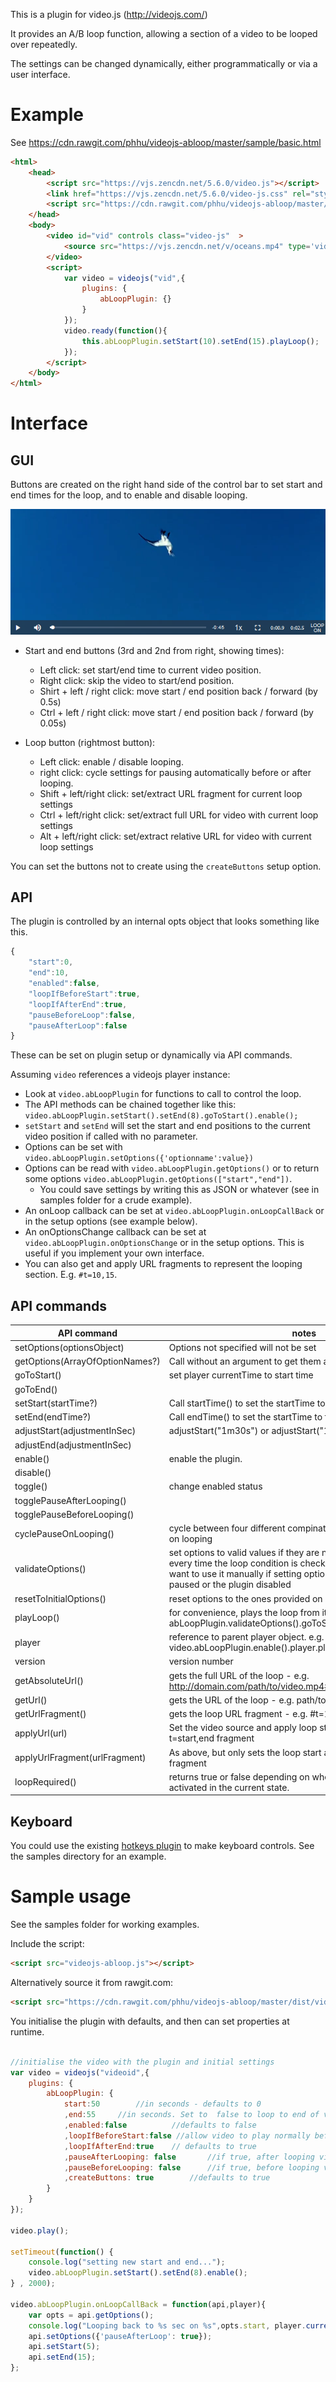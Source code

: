 This is a plugin for video.js (http://videojs.com/)

It provides an A/B loop function, allowing a section of a video to be looped over repeatedly.

The settings can be changed dynamically, either programmatically or via a user interface.

Example
=======

See https://cdn.rawgit.com/phhu/videojs-abloop/master/sample/basic.html

```html
<html>
	<head>
		<script src="https://vjs.zencdn.net/5.6.0/video.js"></script>
		<link href="https://vjs.zencdn.net/5.6.0/video-js.css" rel="stylesheet" /> 
		<script src="https://cdn.rawgit.com/phhu/videojs-abloop/master/dist/videojs-abloop.min.js"></script>		
	</head>
	<body>
		<video id="vid" controls class="video-js"  >
			<source src="https://vjs.zencdn.net/v/oceans.mp4" type='video/mp4'>
		</video>	
		<script>	
			var video = videojs("vid",{
				plugins: {
					abLoopPlugin: {}
				}
			});
			video.ready(function(){
				this.abLoopPlugin.setStart(10).setEnd(15).playLoop();
			});
		</script>
	</body>
</html>
```

Interface
=========

GUI
---

Buttons are created on the right hand side of the control bar to set start and end times for the loop, and to enable and disable looping.

![GUI screeshot](/images/interfaceScreenshot.png "GUI screeshot")

* Start and end buttons (3rd and 2nd from right, showing times):
    * Left click: set start/end time to current video position. 
    * Right click: skip the video to start/end position. 
    * Shirt + left / right click: move start / end position back / forward (by 0.5s)
    * Ctrl  + left / right click: move start / end position back / forward (by 0.05s)

* Loop button (rightmost button):
    * Left click: enable / disable looping. 
    * right click: cycle settings for pausing automatically before or after looping.  
    * Shift + left/right click: set/extract URL fragment for current loop settings
    * Ctrl + left/right click: set/extract full URL for video with current loop settings
    * Alt + left/right click: set/extract relative URL for video with current loop settings

You can set the buttons not to create using the ```createButtons``` setup option.

API
---

The plugin is controlled by an internal opts object that looks something like this.

```javascript
{
	"start":0,
	"end":10,
	"enabled":false,
	"loopIfBeforeStart":true,
	"loopIfAfterEnd":true,
	"pauseBeforeLoop":false,
	"pauseAfterLoop":false
}
```

These can be set on plugin setup or dynamically via API commands.

Assuming ```video``` references a videojs player instance:
* Look at ```video.abLoopPlugin``` for functions to call to control the loop.
* The API methods can be chained together like this: ```video.abLoopPlugin.setStart().setEnd(8).goToStart().enable();```
* ```setStart``` and ```setEnd``` will set the start and end positions to the current video position if called with no parameter.
* Options can be set  with ```video.abLoopPlugin.setOptions({'optionname':value})``` 
* Options can be read with ```video.abLoopPlugin.getOptions()``` or to return some options ```video.abLoopPlugin.getOptions(["start","end"])```.
  * You could save settings by writing this as JSON or whatever (see in samples folder for a crude example).
* An onLoop callback can be set at ```video.abLoopPlugin.onLoopCallBack``` or in the setup options (see example below).
* An onOptionsChange callback can be set at ```video.abLoopPlugin.onOptionsChange``` or in the setup options. This is useful if you implement your own interface.
* You can also get and apply URL fragments to represent the looping section. E.g. ```#t=10,15```. 

API commands
------------

| API command |  notes | example |
|-------------|---------|-------|
|setOptions(optionsObject)     | Options not specified will not be set  | setOptions({"start":40,"end":45"}) |
|getOptions(ArrayOfOptionNames?)| Call without an argument to get them all.| getOptions(["start","end"])|
|goToStart()                   | set player currentTime to start time |
|goToEnd()                     ||
|setStart(startTime?)	       | Call startTime() to set the startTime to the player's currentTime | startTime() startTime(30) startTime("0:34:23") |  
|setEnd(endTime?)|   Call endTime() to set the startTime to the player's currentTime
|adjustStart(adjustmentInSec) | adjustStart("1m30s") or adjustStart("1:20:30") also work | adjustStart(-5)
|adjustEnd(adjustmentInSec)| 
|enable()|  enable the plugin.
|disable()| 
|toggle()| change enabled status
|togglePauseAfterLooping()| ||
|togglePauseBeforeLooping()| ||
|cyclePauseOnLooping()| cycle between four different compinations of settings for pausing on looping
|validateOptions()| set options to valid values if they are not already. This is called every time the loop condition is checked anyway, but you might want to use it manually if setting options while the player is paused or the plugin disabled
|resetToInitialOptions() | reset options to the ones provided on setup
|playLoop()|  for convenience, plays the loop from its start. Equivalent to abLoopPlugin.validateOptions().goToStart().enable().player.play()
|player| reference to parent player object. e.g. video.abLoopPlugin.enable().player.play()
|version| version number
|getAbsoluteUrl()| gets the full URL of the loop - e.g. http://domain.com/path/to/video.mp4#t=12,13
|getUrl()| gets the URL of the loop - e.g. path/to/video.mp4#t=12,13
|getUrlFragment() | gets the loop URL fragment - e.g. #t=12,13
|applyUrl(url)  | Set the video source and apply loop start and end as per the t=start,end fragment | applyUrl('http://path/to/video.mp4#t=12,13')|
|applyUrlFragment(urlFragment)  | As above, but only sets the loop start and end from the URL hash fragment | applyUrlFragment('#t=12,13')  applyUrlFragment('http://path/ignored.mp4#t=12,13')
|loopRequired()|  returns true or false depending on whether the loop would be activated in the current state. |

Keyboard
--------

You could use the existing [hotkeys plugin](https://github.com/ctd1500/videojs-hotkeys) to make keyboard controls. See the samples directory for an example.

Sample usage
============

See the samples folder for working examples. 

Include the script:

```html
<script src="videojs-abloop.js"></script>
```
Alternatively source it from rawgit.com:
```html
<script src="https://cdn.rawgit.com/phhu/videojs-abloop/master/dist/videojs-abloop.min.js">
```

You initialise the plugin with defaults, and then can set properties at runtime.

```javascript

//initialise the video with the plugin and initial settings
var video = videojs("videoid",{
	plugins: {
		abLoopPlugin: {
			start:50    	//in seconds - defaults to 0
			,end:55    	//in seconds. Set to  false to loop to end of video. Defaults to false
			,enabled:false			//defaults to false
			,loopIfBeforeStart:false //allow video to play normally before the loop section? defaults to true
			,loopIfAfterEnd:true	// defaults to true
			,pauseAfterLooping: false     	//if true, after looping video will pause. Defaults to false
			,pauseBeforeLooping: false     	//if true, before looping video will pause. Defaults to false
			,createButtons: true		//defaults to true
		}
	}
});

video.play();

setTimeout(function() { 
	console.log("setting new start and end...");
	video.abLoopPlugin.setStart().setEnd(8).enable();
} , 2000);

video.abLoopPlugin.onLoopCallBack = function(api,player){
	var opts = api.getOptions();
	console.log("Looping back to %s sec on %s",opts.start, player.currentSrc() );
	api.setOptions({'pauseAfterLoop': true}); 
	api.setStart(5);
	api.setEnd(15);
};
```
